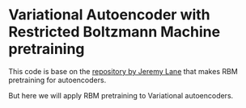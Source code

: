 # Variational Autoencoder with Restricted Boltzmann Machine pretraining

This code is base on the [repository by Jeremy Lane](https://github.co/lane203j/deep-autoencoder-with-RBM-pretraining) that makes RBM pretraining for autoencoders. 

But here we will apply RBM pretraining to Variational autoencoders.

